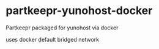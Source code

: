 # partkeepr-yunohost-docker
Partkeepr packaged for yunohost via docker

uses docker default bridged network